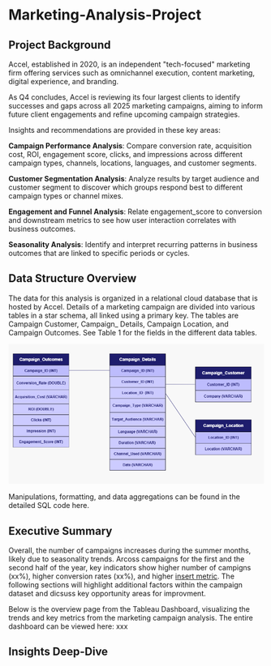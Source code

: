 # Marketing-Analysis-Project

## Project Background 
Accel, established in 2020, is an independent "tech-focused" marketing firm offering services such as omnichannel execution, content marketing, digital experience, and branding.

As Q4 concludes, Accel is reviewing its four largest clients to identify successes and gaps across all 2025 marketing campaigns, aiming to inform future client engagements and refine upcoming campaign strategies.

Insights and recommendations are provided in these key areas:

**Campaign Performance Analysis**: Compare conversion rate, acquisition cost, ROI, engagement score, clicks, and impressions across different campaign types, channels, locations, languages, and customer segments.

**Customer Segmentation Analysis**: Analyze results by target audience and customer segment to discover which groups respond best to different campaign types or channel mixes.

**Engagement and Funnel Analysis**: Relate engagement_score to conversion and downstream metrics to see how user interaction correlates with business outcomes.

**Seasonality Analysis**: Identify and interpret recurring patterns in business outcomes that are linked to specific periods or cycles.

## Data Structure Overview

The data for this analysis is organized in a relational cloud database that is hosted by Accel. Details of a marketing campaign are divided into various tables in a star schema, all linked using a primary key. The tables are Campaign Customer, Campaign_ Details, Campaign Location, and Campaign Outcomes. See Table 1 for the fields in the different data tables. 

![Data_Structure_Table](Marketing_Project_Data_Structure.png)

Manipulations, formatting, and data aggregations can be found in the detailed SQL code here.

## Executive Summary

Overall, the number of campaigns increases during the summer months, likely due to seasonality trends. Arcoss campaigns for the first and the second half of the year, key indicators show higher number of campigns (xx%), higher conversion rates (xx%), and higher [insert metric](xx%). The following sections will highlight additional factors within the campaign dataset and dicsuss key opportunity areas for improvment. 

Below is the overview page from the Tableau Dashboard, visualizing the trends and key metrics from the marketing campaign analysis. The entire dashboard can be viewed here: xxx

## Insights Deep-Dive
